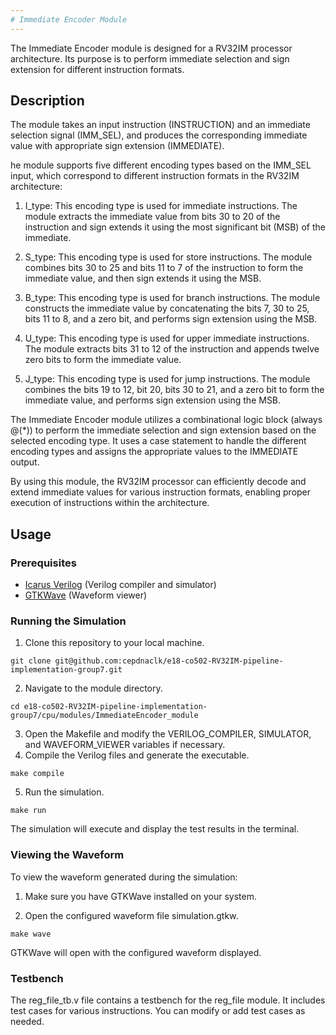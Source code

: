 ```yaml
---
# Immediate Encoder Module
---
```


The Immediate Encoder module is designed for a RV32IM processor architecture. Its purpose is to perform immediate selection and sign extension for different instruction formats.

## Description

The module takes an input instruction (INSTRUCTION) and an immediate selection signal (IMM_SEL), and produces the corresponding immediate value with appropriate sign extension (IMMEDIATE).

he module supports five different encoding types based on the IMM_SEL input, which correspond to different instruction formats in the RV32IM architecture:

1. I_type: This encoding type is used for immediate instructions. The module extracts the immediate value from bits 30 to 20 of the instruction and sign extends it using the most significant bit (MSB) of the immediate.

2. S_type: This encoding type is used for store instructions. The module combines bits 30 to 25 and bits 11 to 7 of the instruction to form the immediate value, and then sign extends it using the MSB.

3. B_type: This encoding type is used for branch instructions. The module constructs the immediate value by concatenating the bits 7, 30 to 25, bits 11 to 8, and a zero bit, and performs sign extension using the MSB.

4. U_type: This encoding type is used for upper immediate instructions. The module extracts bits 31 to 12 of the instruction and appends twelve zero bits to form the immediate value.

5. J_type: This encoding type is used for jump instructions. The module combines the bits 19 to 12, bit 20, bits 30 to 21, and a zero bit to form the immediate value, and performs sign extension using the MSB.

The Immediate Encoder module utilizes a combinational logic block (always @(\*)) to perform the immediate selection and sign extension based on the selected encoding type. It uses a case statement to handle the different encoding types and assigns the appropriate values to the IMMEDIATE output.

By using this module, the RV32IM processor can efficiently decode and extend immediate values for various instruction formats, enabling proper execution of instructions within the architecture.

## Usage

### Prerequisites

- [Icarus Verilog](http://iverilog.icarus.com/) (Verilog compiler and simulator)
- [GTKWave](http://gtkwave.sourceforge.net/) (Waveform viewer)

### Running the Simulation

1. Clone this repository to your local machine.

```shell
git clone git@github.com:cepdnaclk/e18-co502-RV32IM-pipeline-implementation-group7.git
```

2. Navigate to the module directory.

```shell
cd e18-co502-RV32IM-pipeline-implementation-group7/cpu/modules/ImmediateEncoder_module
```

3. Open the Makefile and modify the VERILOG_COMPILER, SIMULATOR, and WAVEFORM_VIEWER variables if necessary.
4. Compile the Verilog files and generate the executable.

```shell
make compile
```

5. Run the simulation.

```shell
make run
```

The simulation will execute and display the test results in the terminal.

### Viewing the Waveform

To view the waveform generated during the simulation:

1. Make sure you have GTKWave installed on your system.

2. Open the configured waveform file simulation.gtkw.

```shell
make wave
```

GTKWave will open with the configured waveform displayed.

### Testbench

The reg_file_tb.v file contains a testbench for the reg_file module. It includes test cases for various instructions. You can modify or add test cases as needed.
